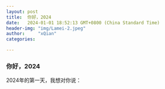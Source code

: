```yaml
---
layout: post
title:  你好，2024
date:   2024-01-01 18:52:13 GMT+0800 (China Standard Time)
header-img: "img/Lamei-2.jpeg"
author:     "xQian"
categories: 

---
```


### 你好，2024
    

 2024年的第一天，我想对你说：
